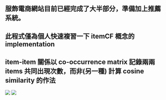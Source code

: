 服飾電商網站目前已經完成了大半部分，準備加上推薦系統。
---

此程式僅為個人快速複習一下 itemCF 概念的 implementation
---

item-item 關係以 co-occurrence matrix 記錄兩兩 items 共同出現次數，而非(另一種) 計算 cosine similarity 的作法
---

<img src="https://i.imgur.com/z4zIV8H.png" />

<img src="https://i.imgur.com/1mWyjT3.png" />
